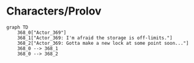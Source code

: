 # Characters/Prolov


```mermaid
graph TD
    368_0["Actor_369"]
    368_1["Actor_369: I'm afraid the storage is off-limits."]
    368_2["Actor_369: Gotta make a new lock at some point soon..."]
    368_0 --> 368_1
    368_0 --> 368_2
```